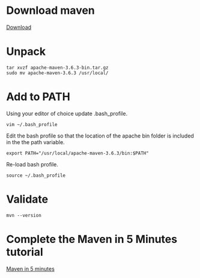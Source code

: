 # Download maven

[Download](https://maven.apache.org/download.cgi)


# Unpack

```
tar xvzf apache-maven-3.6.3-bin.tar.gz
sudo mv apache-maven-3.6.3 /usr/local/
```


# Add to PATH

Using your editor of choice update .bash_profile.
```
vim ~/.bash_profile
```

Edit the bash profile so that the location of the apache bin folder is included in the the path variable.
```
export PATH="/usr/local/apache-maven-3.6.3/bin:$PATH"
```

Re-load bash profile.
```
source ~/.bash_profile
```


# Validate 

```
mvn --version
```


# Complete the Maven in 5 Minutes tutorial

[Maven in 5 minutes](https://maven.apache.org/guides/getting-started/maven-in-five-minutes.html)